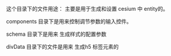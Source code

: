 这个目录下的文件用途： 主要是用于生成和设置 cesium 中 entity的。

components 目录下是用来控制调节参数的输入控件。

schema 目录下是用来 生成样式的配置参数

divData 目录下的文件是用来 生成h5 标签元素的
